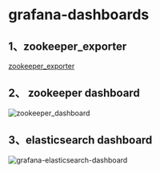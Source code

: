 # grafana-dashboards

## 1、zookeeper_exporter
[zookeeper_exporter](https://github.com/jiankunking/zookeeper_exporter)

## 2、 zookeeper dashboard

![zookeeper_dashboard](https://github.com/jiankunking/grafana-dashboards/blob/master/image/zookeeper_dashboard.png)


## 3、elasticsearch dashboard

![grafana-elasticsearch-dashboard](https://github.com/jiankunking/grafana-elasticsearch-dashboard)






